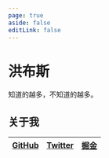 ```yaml
---
page: true
aside: false
editLink: false
---
```


# 洪布斯

知道的越多，不知道的越多。

## 关于我

| [GitHub](https://github.com/Hongbusi) | [Twitter](https://twitter.com/Hongbusi) | [掘金](https://juejin.cn/user/984809513428461) |
| - | :-: | -: |
